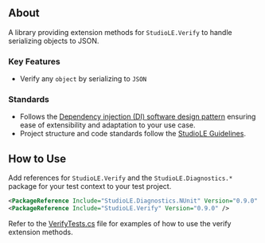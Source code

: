 ## About

A library providing extension methods for `StudioLE.Verify` to handle serializing objects to JSON.

### Key Features

- Verify any `object` by serializing to `JSON`

### Standards

- Follows the [Dependency injection (DI) software design pattern](https://learn.microsoft.com/en-us/dotnet/core/extensions/dependency-injection) ensuring ease of extensibility and adaptation to your use case.
- Project structure and code standards follow the [StudioLE Guidelines](https://github.com/StudioLE/Example).

## How to Use

Add references for `StudioLE.Verify` and the `StudioLE.Diagnostics.*` package for your test context to your test project.

```xml
<PackageReference Include="StudioLE.Diagnostics.NUnit" Version="0.9.0" />
<PackageReference Include="StudioLE.Verify" Version="0.9.0" />
```

Refer to the
[VerifyTests.cs](../../StudioLE.Verify/tests/VerifyTests.cs) file for examples of how to use the verify extension methods.

